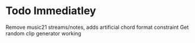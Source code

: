 # Todo Immediatley

Remove music21 streams/notes, adds artificial chord format constraint
Get random clip generator working
